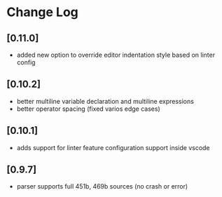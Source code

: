 # Change Log

## [0.11.0]

- added new option to override editor indentation style based on linter config

## [0.10.2]

- better multiline variable declaration and multiline expressions
- better operator spacing (fixed varios edge cases)

## [0.10.1]

- adds support for linter feature configuration support inside vscode

## [0.9.7]

- parser supports full 451b, 469b sources (no crash or error)
